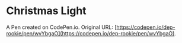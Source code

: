 # Christmas Light

A Pen created on CodePen.io. Original URL: [https://codepen.io/dep-rookie/pen/wvYbgaO](https://codepen.io/dep-rookie/pen/wvYbgaO).


